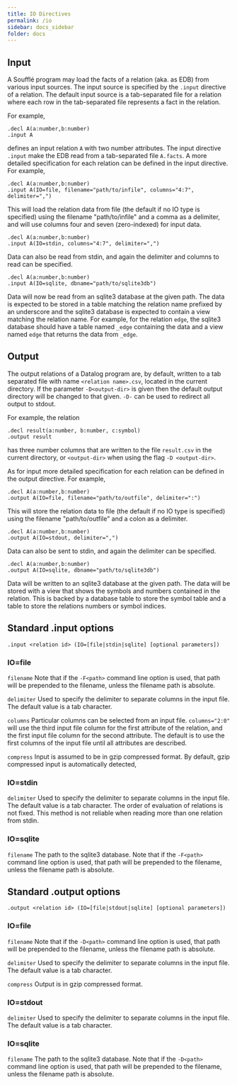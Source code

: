 ```yaml
---
title: IO Directives
permalink: /io
sidebar: docs_sidebar
folder: docs
---
```

## Input

A Soufflé program may load the facts of a relation (aka. as EDB) from various input sources.
The input source is specified by the `.input` directive of a relation.
The default input source is a tab-separated file for a relation where
each row in the tab-separated file represents a fact in the relation. 

For example, 
```
.decl A(a:number,b:number)
.input A 
```
defines an input relation `A` with two number attributes. 
The input directive `.input` make the EDB read from 
a tab-separated file `A.facts`.
A more detailed specification for each relation can be defined in the input directive. For example,
```
.decl A(a:number,b:number)
.input A(IO=file, filename="path/to/infile", columns="4:7", delimiter=",")
```
This will load the relation data from file (the default if no IO type is specified) using the filename "path/to/infile" and a comma as a delimiter, and will use columns four and seven (zero-indexed) for input data.
```
.decl A(a:number,b:number)
.input A(IO=stdin, columns="4:7", delimiter=",")
```
Data can also be read from stdin, and again the delimiter and columns to read can be specified.
```
.decl A(a:number,b:number)
.input A(IO=sqlite, dbname="path/to/sqlite3db")
```
Data will now be read from an sqlite3 database at the given path.
The data is expected to be stored in a table matching the relation name
prefixed by an underscore and the sqlite3 database is expected to contain a
view matching the relation name. For example, for the relation `edge`, the
sqlite3 database should have a table named `_edge` containing the data and a
view named `edge` that returns the data from `_edge`.

## Output
The output relations of a Datalog program are, by default, written to a tab separated file with name `<relation name>.csv`, located in the current directory. If the parameter `-D<output-dir>` is given then the default output directory will be changed to that given. `-D-` can be used to redirect all output to stdout.

For example, the relation  
```
.decl result(a:number, b:number, c:symbol)
.output result
```
has three number columns that are written to the file `result.csv` in the current directory, or `<output-dir>` when using the flag `-D <output-dir>`.

As for input more detailed specification for each relation can be defined in the output directive. For example,
```
.decl A(a:number,b:number)
.output A(IO=file, filename="path/to/outfile", delimiter=":")
```
This will store the relation data to file (the default if no IO type is specified) using the filename "path/to/outfile" and a colon as a delimiter.
```
.decl A(a:number,b:number)
.output A(IO=stdout, delimiter=",")
```
Data can also be sent to stdin, and again the delimiter can be specified.
```
.decl A(a:number,b:number)
.output A(IO=sqlite, dbname="path/to/sqlite3db")
```
Data will be written to an sqlite3 database at the given path.
The data will be stored with a view that shows the symbols and numbers contained in the relation.
This is backed by a database table to store the symbol table and a table to store the relations numbers or symbol indices.


## Standard .input options

```
.input <relation id> (IO=[file|stdin|sqlite] [optional parameters])
```

### IO=file

`filename`
Note that if the `-F<path>` command line option is used, that path will be prepended to the filename, unless the filename path is absolute.
 
 `delimiter`
Used to specify the delimiter to separate columns in the input file. The default value is a tab character.

`columns`
Particular columns can be selected from an input file. `columns="2:0"` will use the third input file column for the first attribute of the relation, and the first input file column for the second attribute. The default is to use the first columns of the input file until all attributes are described.

`compress`
Input is assumed to be in gzip compressed format. By default, gzip compressed input is automatically detected,

### IO=stdin
`delimiter`
Used to specify the delimiter to separate columns in the input file. The default value is a tab character. The order of evaluation of relations is not fixed. This method is not reliable when reading more than one relation from stdin.

### IO=sqlite
`filename`
The path to the sqlite3 database. Note that if the `-F<path>` command line option is used, that path will be prepended to the filename, unless the filename path is absolute.

## Standard .output options

```
.output <relation id> (IO=[file|stdout|sqlite] [optional parameters])
```

### IO=file
`filename`
Note that if the `-D<path>` command line option is used, that path will be prepended to the filename, unless the filename path is absolute.

`delimiter`
Used to specify the delimiter to separate columns in the input file. The default value is a tab character.

`compress`
Output is in gzip compressed format.


### IO=stdout
`delimiter`
Used to specify the delimiter to separate columns in the input file. The default value is a tab character.

### IO=sqlite
`filename`
The path to the sqlite3 database. Note that if the `-D<path>` command line option is used, that path will be prepended to the filename, unless the filename path is absolute.

